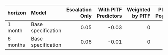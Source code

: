 |horizon  |Model              | Escalation Only| With PITF Predictors| Weighted by PITF| PITF Split Population| PITF Only|
|:--------|:------------------|---------------:|--------------------:|----------------:|---------------------:|---------:|
|1 month  |Base specification |            0.05|                -0.03|                0|                  0.06|      0.03|
|6 months |Base specification |            0.06|                -0.01|                0|                  0.01|      0.00|
